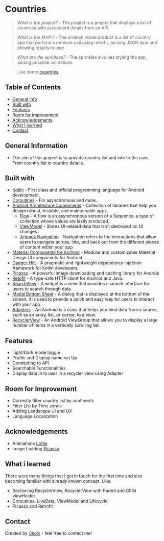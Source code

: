 # Countries
> _What is the project?_ - The project is a project that displays a list of countries with associated details from an API.

> _What is the MVP ?_ - The minimal viable product is a list of country app that perform a network call using retrofit, parsing JSON data and showing results to user

> _What are the sprinkles?_ - The sprinkles involves styling the app, adding possible animations.

> Live demo [_countries_](). 

## Table of Contents
* [General Info](#general-information)
* [Built with](#built-with)
* [Features](#features)
* [Room for Improvement](#room-for-improvement)
* [Acknowledgements](#acknowledgements)
* [What I learned](#what-i-learned)
* [Contact](#contact)

## General Information
- The aim of this project is to provide country list and info to the user. From country list to country details.

## Built with
- [Kotlin](https://kotlinlang.org/) - First class and official programming language for Android development.
- [Coroutines](https://kotlinlang.org/docs/reference/coroutines-overview.html) - For asynchronous and more..
- [Android Architecture Components](https://developer.android.com/topic/libraries/architecture) - Collection of libraries that help you design robust, testable, and maintainable apps.
  - [Flow](https://kotlinlang.org/docs/reference/coroutines/flow.html) - A flow is an asynchronous version of a Sequence, a type of collection whose values are lazily produced.
  - [ViewModel](https://developer.android.com/topic/libraries/architecture/viewmodel) - Stores UI-related data that isn't destroyed on UI changes. 
  - [Jetpack Navigation](https://developer.android.com/guide/navigation) - Navigation refers to the interactions that allow users to navigate across, into, and back out from the different pieces of content within your app
- [Material Components for Android](https://github.com/material-components/material-components-android) - Modular and customizable Material Design UI components for Android.
- [Dagger-Hilt](https://dagger.dev/hilt/) - A pragmatic and lightweight dependency injection framework for Kotlin developers.
- [Picasso](https://square.github.io/picasso/) - A powerful image downloading and caching library for Android 
- [Retofit](https://square.github.io/retrofit/) - A type-safe HTTP client for Android and Java.
- [SearchView](https://developer.android.com/) - A widget is a view that provides a search interface for users to search through data.
- [Modal Bottom Sheet](https://m2.material.io/develop/android/components/bottom-sheet-dialog-fragment) - A dialog that is displayed at the bottom of the screen. It is used to provide a quick and easy way for users to interact with your app.
- [Adapters](https://developer.android.com/) - An Android is a class that helps you bind data from a source, such as an array, list, or cursor, to a view.
- [RecyclerView](https://developer.android.com/) - An Android ViewGroup that allows you to display a large number of items in a vertically scrolling list.

## Features
- Light/Dark mode toggle
- Profile and Display name set Up
- Connecting to API 
- Searchable Functionalities
- Display data in to user in a recycler view using Adapter

## Room for Improvement
- Correctly filter country list by continents
- Filter List by Time zones
- Adding Landscape UI and UX
- Language Localization

## Acknowledgements
- Animations [Lottie](https://lottiefiles.com//)
- Image Loading [Picasso](https://square.github.io/picasso/)

## What i learned

There were many things that I got in touch for the first time and also becoming familiar with already known concept. Like:

- Sectioning RecyclerView, RecyclerView with Parent and Child viewHolder
- Coroutines, LiveData, ViewModel and Lifecycle
- Picasso and Retrofit

## Contact
Created by [Okolo](https://twitter.com/Okolo_Arthur) - feel free to contact me!


